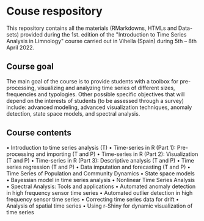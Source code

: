 # Couse respository
This repository contains all the materials (RMarkdowns, HTMLs and Data-sets) provided during the 1st. edition of the "Introduction to Time Series Analysis in Limnology" course carried out in Vihella (Spain) during 5th – 8th April 2022.   

## Course goal
The main goal of the course is to provide students with a toolbox for pre-processing, visualizing and analyzing time series of different sizes, frequencies and typologies. Other possible specific objectives that will depend on the interests of students (to be assessed through a survey) include: advanced modeling, advanced visualization techniques, anomaly detection, state space models, and spectral analysis. 

## Course contents
• Introduction to time series analysis (T)
• Time-series in R (Part 1): Pre-processing and importing (T and P)
• Time-series in R (Part 2): Visualization (T and P)
• Time-series in R (Part 3): Descriptive analysis (T and P)
• Time series regression (T and P)
• Data imputation and forecasting (T and P)
• Time Series of Population and Community Dynamics
• State space models
• Bayessian model in time series analysis
• Nonlinear Time Series Analysis
• Spectral Analysis: Tools and applications
• Automated anomaly detection in high frequency sensor time series
• Automated outlier detection in high frequency sensor time series
• Correcting time series data for drift
• Analysis of spatial time series
• Using r-Shiny for dynamic visualization of time series

